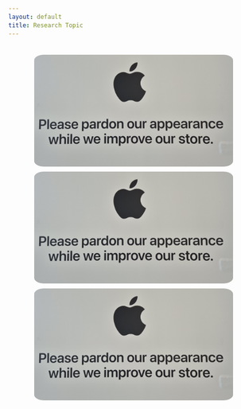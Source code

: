 ```yaml
---
layout: default
title: Research Topic
---
```



<div style="display: flex; justify-content: center; align-items: center; flex-wrap: wrap; padding: 20px;">
    <a href="/research_topic1" style="position: relative; margin: 0 10px;">
      <img src="assets/images/test-image.jpg" alt="Figure 1" style="border-radius: 5%; width: 100%; max-width: 400px; height: auto; display: block; margin-bottom: 10px;"/>
      <div class="overlay">Research Topic 1</div>
    </a>
    <a href="/research_topic2" style="position: relative; margin: 0 10px;">
      <img src="assets/images/test-image.jpg" alt="Figure 2" style="border-radius: 5%; width: 100%; max-width: 400px; height: auto; display: block; margin-bottom: 10px;"/>
      <div class="overlay">Research Topic 2</div>
    </a>
    <a href="/research_topic3" style="position: relative; margin: 0 10px;">
      <img src="assets/images/test-image.jpg" alt="Figure 3" style="border-radius: 5%; width: 100%; max-width: 400px; height: auto; display: block; margin-bottom: 10px;"/>
      <div class="overlay">Research Topic 3</div>
    </a>
  </div>
  
  <style>
    .overlay {
      position: absolute;
      top: 50%;
      left: 50%;
      transform: translate(-50%, -50%);
      color: #c41616; /* Dark red color */
      font-size: 24px; /* Slightly larger font size */
      font-weight: bold;
      opacity: 0;
      transition: opacity 0.3s ease;
      pointer-events: none;
    }
  
    a:hover img {
      filter: blur(5px);
      transition: filter 0.3s ease;
    }
  
    a:hover .overlay {
      opacity: 1;
    }
  </style>